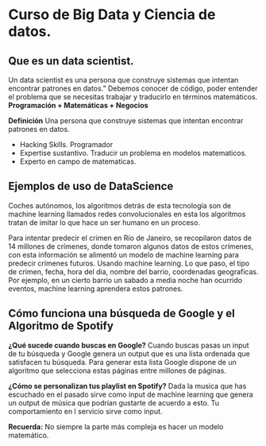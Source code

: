 # Curso de Big Data y Ciencia de datos.
## Que es un data scientist.
Un data scientist es una persona que construye sistemas que intentan encontrar patrones en datos.”
Debemos conocer de código, poder entender el problema que se necesitas trabajar y traducirlo en términos matemáticos.
**Programación + Matemáticas + Negocios**

**Definición**
Una persona que construye sistemas que intentan encontrar patrones en datos.

- Hacking Skills. Programador
- Expertise sustantivo. Traducir un problema en modelos matematicos.
- Experto en campo de matematicas.

## Ejemplos de uso de DataScience
Coches autónomos, los algoritmos detrás de esta tecnología son de machine learning llamados redes convolucionales en esta los algoritmos tratan de imitar lo que hace un ser humano en un proceso.

Para intentar predecir el crimen en Río de Janeiro, se recopilaron datos de 14 millones de crímenes, donde tomaron algunos datos de estos crímenes, con esta información se alimentó un modelo de machine learning para predecir crímenes futuros. Usando machine learning. Lo que paso, el tipo de crimen, fecha, hora del dia, nombre del barrio, coordenadas geograficas. Por ejemplo, en un cierto barrio un sabado a media noche han ocurrido eventos, machine learning aprendera estos patrones. 

## Cómo funciona una búsqueda de Google y el Algoritmo de Spotify
**¿Qué sucede cuando buscas en Google?**
Cuando buscas pasas un input de tu búsqueda y Google genera un output que es una lista ordenada que satisfacen tu búsqueda.
Para generar esta lista Google dispone de un algoritmo que selecciona estas páginas entre millones de páginas.

**¿Cómo se personalizan tus playlist en Spotify?**
Dada la musica que has escuchado en el pasado sirve como input de machine learning que genera un output de música que podrían gustarte de acuerdo a esto. Tu comportamiento en l servicio sirve como input. 

**Recuerda:**
No siempre la parte más compleja es hacer un modelo matemático.










